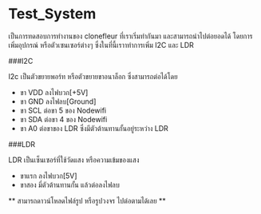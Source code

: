# Test_System

เป็นการทดสอบการทำงานของ clonefleur ที่เราเริ่มทำกันมา และสามารถนำไปต่อยอดได้ โดยการเพิ่มอุปกรณ์ หรือตัวเซนเซอร์ต่างๆ ซึ่งในที่นี้เราาทำการเพิ่ม I2C และ LDR 

###I2C

I2c เป็นตัวขยายพอร์ท หรือตัวขยายขาอนาล็อก ซึ่งสามารถต่อได้โดย

  - ขา VDD ลงไฟบวก[+5V]
  - ขา GND ลงไฟลบ[Ground]
  - ขา SCL ต่อขา 5 ของ Nodewifi
  - ขา SDA ต่อขา 4 ของ Nodewifi
  - ขา A0  ต่อขาของ LDR ซึ่งมีตัวต้านทานกั้นอยู่ระหว่าง LDR 

###LDR

LDR เป็นเซ็นเซอร์ที่ใช้วัดแสง หรือความเข้มของแสง

  - ขาแรก ลงไฟบวก[5V]
  - ขาสอง มี่ตัวต้านทานกั้น แล้วต่อลงไฟลบ

** สามารถดาวน์โหลดไฟล์รูป หรือรูปวงจร ไปต่อตามได้เลย **
